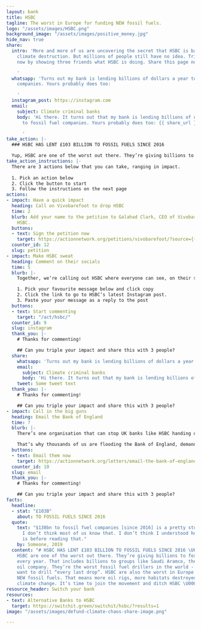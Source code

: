 ```yaml
---
layout: bank
title: HSBC
tagline: The worst in Europe for funding NEW fossil fuels.
logo: "/assets/images/HSBC.png"
background_image: "/assets/images/positive_money.jpg"
hide_nav: true
share:
  intro: 'More and more of us are uncovering the secret that HSBC is bankrolling
    climate destruction. But millions of people still have no idea. Triple your impact
    now by showing three friends what HSBC is doing. Share this page now:

    '
  whatsapp: 'Turns out my bank is lending billions of dollars a year to fossil fuel
    companies. Yours probably does too:

    '
  instagram_post: https://instagram.com
  email:
    subject: Climate criminal banks
    body: 'Hi there. It turns out that my bank is lending billions of dollars a year
      to fossil fuel companies. Yours probably does too: {{ share_url }}

      '
take_action: |-
  ### HSBC HAS LENT £103 BILLION TO FOSSIL FUELS SINCE 2016

  Yup, HSBC are one of the worst out there. They’re giving billions to fossil fuel companies every year. That includes billions to groups like Saudi Aramco, the Saudi government’s oil company. Together, we're demanding that HSBC stops bankrolling climate destruction.
take_action_instructions: |-
  There are 3 actions below that you can take, ranging in impact.
  
  1. Pick an action below
  2. Click the button to start
  3. Follow the instructions on the next page
actions:
- impact: Have a quick impact
  heading: Call on Vivobarefoot to drop HSBC
  time: 2
  blurb: Add your name to the petition to Galahad Clark, CEO of Vivobarefoot to drop
    HSBC.
  buttons:
  - text: Sign the petition now
    target: https://actionnetwork.org/petitions/vivobarefoot/?source={{ source_code }}&redirect={{ thank_you_url | url_encode }}
  counter_id: 12
  slug: petition
- impact: Make HSBC sweat
  heading: Comment on their socials
  time: 5
  blurb: |-
    Together, we’re calling out HSBC where everyone can see, on their social media.

    1. Pick your favourite message below and click copy
    2. Click the link to go to HSBC’s latest Instagram post.
    3. Paste your your message as a reply to the post
  buttons:
  - text: Start commenting
    target: "/act/hsbc/"
  counter_id: 9
  slug: instagram
  thank_you: |-
    # Thanks for commenting!

    ## Can you triple your impact and share this with 3 people?
  share:
    whatsapp: 'Turns out my bank is lending billions of dollars a year to fossil fuel companies. Yours probably does too:'
    email:
      subject: Climate criminal banks
      body: 'Hi there. It turns out that my bank is lending billions of dollars a year to fossil fuel companies. Yours probably does too: {{ share_url }}'
    tweet: Some tweet text
  thank_you: |-
    # Thanks for commenting!

    ## Can you triple your impact and share this with 3 people?
- impact: Call in the big guns
  heading: Email the Bank of England
  time: 7
  blurb: |-
    There’s one organisation that can stop UK banks like HSBC handing over cash to fossil fuel companies - the Bank of England. They’re already thinking about acting, but the banks are desperately trying to stop them changing the rules.

    That’s why thousands of us are flooding the Bank of England, demanding that they take a stand, and stop banks funding fossil fuels. Send an email to the Bank of England now. There’s example text waiting for you if you’re not sure what to say:
  buttons:
  - text: Email them now
    target: https://actionnetwork.org/letters/email-the-bank-of-england?source={{ source_code }}&redirect={{ thank_you_url | url_encode }}
  counter_id: 10
  slug: email
  thank_you: |-
    # Thanks for commenting!

    ## Can you triple your impact and share this with 3 people?
facts:
  headline:
  - stat: "£103B"
    about: TO FOSSIL FUELS SINCE 2016
  quote: 
    text: "$130bn to fossil fuel companies [since 2016] is a pretty stunning amount.
      I don’t think most of us know that. I don’t think I understood how involved HSBC
      is before reading that."
    by: Someone, 2019
  content: "# HSBC HAS LENT £103 BILLION TO FOSSIL FUELS SINCE 2016 \U0001F92C\n\nYup,
    HSBC are one of the worst out there. They’re giving billions to fossil fuel companies
    every year. That includes billions to groups like Saudi Aramco, the Saudi government’s
    oil company. They’re the worst fossil fuel drillers in the world - they said they
    want to drill “every last drop”. HSBC are also the worst in Europe for funding
    NEW fossil fuels. That means more oil rigs, more habitats destroyed, and more
    climate change. It’s time to join the movement and ditch HSBC \U0001F4AA\U0001F3FE"
resource_header: Switch your bank
resources:
- text: Alternative Banks to HSBC
  target: https://switchit.green/switchit/hsbc/?results=1
image: "/assets/images/defund-climate-chaos-share-image.png"

---
```

